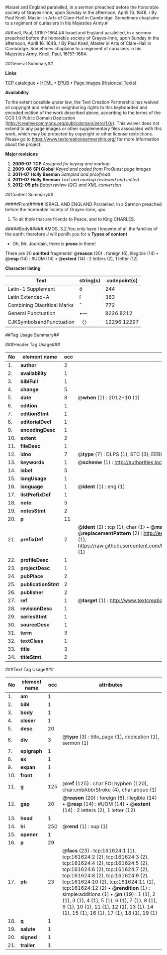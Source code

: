 #Israel and England paralelled, in a sermon preached before the honorable society of Grayes-Inne, upon Sunday in the afternoon, Aprill 16. 1648. / By Paul Knell, Master in Arts of Clare-Hall in Cambridge. Sometimes chaplaine to a regiment of curiasiers in his Majesties Army.#

##Knell, Paul, 1615?-1664.##
Israel and England paralelled, in a sermon preached before the honorable society of Grayes-Inne, upon Sunday in the afternoon, Aprill 16. 1648. / By Paul Knell, Master in Arts of Clare-Hall in Cambridge. Sometimes chaplaine to a regiment of curiasiers in his Majesties Army.
Knell, Paul, 1615?-1664.

##General Summary##

**Links**

[TCP catalogue](http://www.ota.ox.ac.uk/tcp/)  • 
[HTML](http://tei.it.ox.ac.uk/tcp/Texts-HTML/free/A87/A87807.html)  • 
[EPUB](http://tei.it.ox.ac.uk/tcp/Texts-EPUB/free/A87/A87807.epub) • 
[Page images (Historical Texts)](https://historicaltexts.jisc.ac.uk/eebo-99864142e)

**Availability**

To the extent possible under law, the Text Creation Partnership has waived all copyright and related or neighboring rights to this keyboarded and encoded edition of the work described above, according to the terms of the CC0 1.0 Public Domain Dedication (http://creativecommons.org/publicdomain/zero/1.0/). This waiver does not extend to any page images or other supplementary files associated with this work, which may be protected by copyright or other license restrictions. Please go to https://www.textcreationpartnership.org/ for more information about the project.

**Major revisions**

1. __2009-07__ __TCP__ *Assigned for keying and markup*
1. __2009-08__ __SPi Global__ *Keyed and coded from ProQuest page images*
1. __2011-07__ __Holly Beeman__ *Sampled and proofread*
1. __2011-07__ __Holly Beeman__ *Text and markup reviewed and edited*
1. __2012-05__ __pfs__ *Batch review (QC) and XML conversion*

##Content Summary##

#####Front#####
ISRAEL AND ENGLAND Paralelled, In a Sermon preached before the honorable ſociety of Grayes-Inne, upo
1. To all thoſe that are friends to Peace, and to King CHARLES.

#####Body#####
AMOS. 3.2.You only have I knowne of all the families of the earth; therefore J will puniſh you for a
**Types of content**

  * Oh, Mr. Jourdain, there is **prose** in there!

There are 20 **omitted** fragments! 
 @__reason__ (20) : foreign (6), illegible (14)  •  @__resp__ (14) : #UOM (14)  •  @__extent__ (14) : 2 letters (2), 1 letter (12)

**Character listing**


|Text|string(s)|codepoint(s)|
|---|---|---|
|Latin-1 Supplement|ô|244|
|Latin Extended-A|ſ|383|
|Combining             Diacritical Marks|̄|772|
|General Punctuation|•—|8226 8212|
|CJKSymbolsandPunctuation|〈〉|12296 12297|

##Tag Usage Summary##

###Header Tag Usage###

|No|element name|occ|attributes|
|---|---|---|---|
|1.|__author__|2||
|2.|__availability__|1||
|3.|__biblFull__|1||
|4.|__change__|5||
|5.|__date__|8| @__when__ (1) : 2012-10 (1)|
|6.|__edition__|1||
|7.|__editionStmt__|1||
|8.|__editorialDecl__|1||
|9.|__encodingDesc__|1||
|10.|__extent__|2||
|11.|__fileDesc__|1||
|12.|__idno__|7| @__type__ (7) : DLPS (1), STC (3), EEBO-CITATION (1), PROQUEST (1), VID (1)|
|13.|__keywords__|1| @__scheme__ (1) : http://authorities.loc.gov/ (1)|
|14.|__label__|5||
|15.|__langUsage__|1||
|16.|__language__|1| @__ident__ (1) : eng (1)|
|17.|__listPrefixDef__|1||
|18.|__note__|5||
|19.|__notesStmt__|2||
|20.|__p__|11||
|21.|__prefixDef__|2| @__ident__ (2) : tcp (1), char (1)  •  @__matchPattern__ (2) : ([0-9\-]+):([0-9IVX]+) (1), (.+) (1)  •  @__replacementPattern__ (2) : http://eebo.chadwyck.com/downloadtiff?vid=$1&page=$2 (1), https://raw.githubusercontent.com/textcreationpartnership/Texts/master/tcpchars.xml#$1 (1)|
|22.|__profileDesc__|1||
|23.|__projectDesc__|1||
|24.|__pubPlace__|2||
|25.|__publicationStmt__|2||
|26.|__publisher__|2||
|27.|__ref__|1| @__target__ (1) : http://www.textcreationpartnership.org/docs/. (1)|
|28.|__revisionDesc__|1||
|29.|__seriesStmt__|1||
|30.|__sourceDesc__|1||
|31.|__term__|3||
|32.|__textClass__|1||
|33.|__title__|3||
|34.|__titleStmt__|2||


###Text Tag Usage###

|No|element name|occ|attributes|
|---|---|---|---|
|1.|__am__|1||
|2.|__bibl__|1||
|3.|__body__|1||
|4.|__closer__|1||
|5.|__desc__|20||
|6.|__div__|3| @__type__ (3) : title_page (1), dedication (1), sermon (1)|
|7.|__epigraph__|1||
|8.|__ex__|1||
|9.|__expan__|1||
|10.|__front__|1||
|11.|__g__|125| @__ref__ (125) : char:EOLhyphen (120), char:cmbAbbrStroke (4), char:abque (1)|
|12.|__gap__|20| @__reason__ (20) : foreign (6), illegible (14)  •  @__resp__ (14) : #UOM (14)  •  @__extent__ (14) : 2 letters (2), 1 letter (12)|
|13.|__head__|1||
|14.|__hi__|250| @__rend__ (1) : sup (1)|
|15.|__opener__|1||
|16.|__p__|29||
|17.|__pb__|23| @__facs__ (23) : tcp:161624:1 (1), tcp:161624:2 (2), tcp:161624:3 (2), tcp:161624:4 (2), tcp:161624:5 (2), tcp:161624:6 (2), tcp:161624:7 (2), tcp:161624:8 (2), tcp:161624:9 (2), tcp:161624:10 (2), tcp:161624:11 (2), tcp:161624:12 (2)  •  @__rendition__ (1) : simple:additions (1)  •  @__n__ (19) : 1 (1), 2 (1), 3 (1), 4 (1), 5 (1), 6 (1), 7 (1), 8 (1), 9 (1), 10 (1), 11 (1), 12 (1), 13 (1), 14 (1), 15 (1), 16 (1), 17 (1), 18 (1), 19 (1)|
|18.|__q__|1||
|19.|__salute__|1||
|20.|__signed__|1||
|21.|__trailer__|1||

